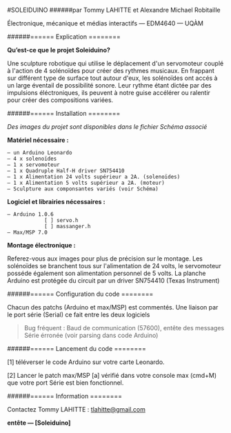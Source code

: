 #SOLEIDUINO
######par Tommy LAHITTE et Alexandre Michael Robitaille

Électronique, mécanique et médias interactifs — EDM4640 — UQÀM

######====== Explication ========

**Qu’est-ce que le projet Soleiduino?**

Une sculpture robotique qui utilise le déplacement d'un servomoteur couplé à l'action de 4 solénoïdes pour créer des rythmes musicaux. En frappant sur différent type de surface tout autour d'eux, les solénoïdes ont accés à un large éventail de possibilité sonore. Leur rythme étant dictée par des impulsions éléctroniques, ils peuvent à notre guise accélérer ou ralentir pour créer des compositions variées.

######====== Installation ========

*Des images du projet sont disponibles dans le fichier Schéma associé*

**Matériel nécessaire :**

	— un Arduino Leonardo
	— 4 x solenoïdes
	— 1 x servomoteur
	— 1 x Quadruple Half-H driver SN754410
	— 1 x Alimentation 24 volts supérieur a 2A. (solenoïdes)
	— 1 x Alimentation 5 volts supérieur a 2A. (moteur)
	— Sculpture aux componsantes variés (voir Schéma)

**Logiciel et librairies nécessaires :**

	— Arduino 1.0.6
				[ ] servo.h
				[ ] massanger.h
	— Max/MSP 7.0
	
**Montage électronique :**

Referez-vous aux images pour plus de précision sur le montage. Les solénoïdes se branchent tous sur l'alimentation de 24 volts, le servomoteur posséde également son alimentation personnel de 5 volts. La planche Arduino est protégée du circuit par un driver SN754410 (Texas Instrument)
	
######====== Configuration du code ========

Chacun des patchs (Arduino et max/MSP) est commentés.
Une liaison par le port série (Serial) ce fait entre les deux logiciels

> Bug fréquent : Baud de communication (57600), entête des messages Série érronée (voir parsing dans code Arduino)

######====== Lancement du code ========

[1] téléverser le code Arduino sur votre carte Leonardo.
	
[2] Lancer le patch max/MSP
		[a] vérifié dans votre console max (cmd+M) que votre port Série est bien fonctionnel.

######====== Information ========

Contactez Tommy LAHITTE : tlahitte@gmail.com

**entête — [Soleiduino]**

